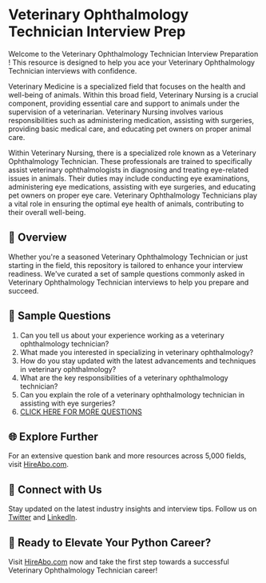 # Veterinary Ophthalmology Technician Interview Prep

Welcome to the Veterinary Ophthalmology Technician Interview Preparation ! This resource is designed to help you ace your Veterinary Ophthalmology Technician interviews with confidence.

Veterinary Medicine is a specialized field that focuses on the health and well-being of animals. Within this broad field, Veterinary Nursing is a crucial component, providing essential care and support to animals under the supervision of a veterinarian. Veterinary Nursing involves various responsibilities such as administering medication, assisting with surgeries, providing basic medical care, and educating pet owners on proper animal care.

Within Veterinary Nursing, there is a specialized role known as a Veterinary Ophthalmology Technician. These professionals are trained to specifically assist veterinary ophthalmologists in diagnosing and treating eye-related issues in animals. Their duties may include conducting eye examinations, administering eye medications, assisting with eye surgeries, and educating pet owners on proper eye care. Veterinary Ophthalmology Technicians play a vital role in ensuring the optimal eye health of animals, contributing to their overall well-being.

## 🚀 Overview

Whether you're a seasoned Veterinary Ophthalmology Technician or just starting in the field, this repository is tailored to enhance your interview readiness. We've curated a set of sample questions commonly asked in Veterinary Ophthalmology Technician interviews to help you prepare and succeed.

## 📝 Sample Questions

1. Can you tell us about your experience working as a veterinary ophthalmology technician?
2. What made you interested in specializing in veterinary ophthalmology?
3. How do you stay updated with the latest advancements and techniques in veterinary ophthalmology?
4. What are the key responsibilities of a veterinary ophthalmology technician?
5. Can you explain the role of a veterinary ophthalmology technician in assisting with eye surgeries?
6. [CLICK HERE FOR MORE QUESTIONS](https://hireabo.com/job/24_1_36/Veterinary%20Ophthalmology%20Technician)

## 🌐 Explore Further

For an extensive question bank and more resources across 5,000 fields, visit [HireAbo.com](https://www.hireabo.com).

## 📱 Connect with Us

Stay updated on the latest industry insights and interview tips. Follow us on [Twitter](https://twitter.com/hireabo) and [LinkedIn](https://www.linkedin.com/in/hire-abo-3609972a8/).

## 🚀 Ready to Elevate Your Python Career?

Visit [HireAbo.com](https://www.hireabo.com) now and take the first step towards a successful Veterinary Ophthalmology Technician career!